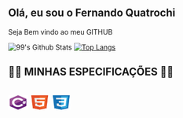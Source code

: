 ## Olá, eu sou o Fernando Quatrochi

Seja Bem vindo ao meu GITHUB

![99's Github Stats](https://github-readme-stats.vercel.app/api?username=FernandinnnQ145&bg_color=30,CC6011,000000&title_color=fff&text_color=fff)
[![Top Langs](https://github-readme-stats.vercel.app/api/top-langs/?username=FernandinnnQ145&bg_color=30,CC6011,000000&title_color=fff&text_color=fff)](https://github.com/FernandinnnQ145/github-readme-stats)

 <h2>👨‍💻 MINHAS ESPECIFICAÇÕES 👨‍💻</h2>
<div style="display: inline_block"><br>
  <img align="center" alt="Csharp" height="30" width="40" src="https://raw.githubusercontent.com/devicons/devicon/master/icons/csharp/csharp-original.svg">
  <img align="center" alt="HTML" height="30" width="40" src="https://raw.githubusercontent.com/devicons/devicon/master/icons/html5/html5-original.svg">
  <img align="center" alt="CSS" height="30" width="40" src="https://raw.githubusercontent.com/devicons/devicon/master/icons/css3/css3-original.svg"> 

  ##
 
<div>
 
 
